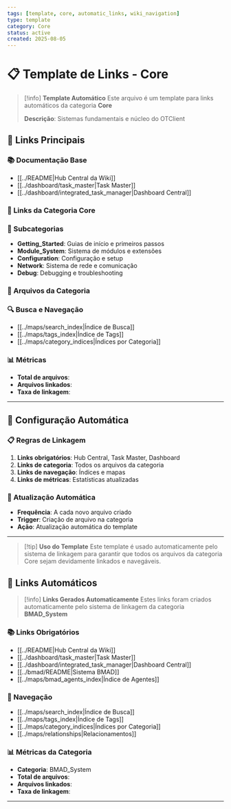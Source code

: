 ```yaml
---
tags: [template, core, automatic_links, wiki_navigation]
type: template
category: Core
status: active
created: 2025-08-05
---
```


# 📋 **Template de Links - Core**

> [!info] **Template Automático**
> Este arquivo é um template para links automáticos da categoria **Core**
> 
> **Descrição**: Sistemas fundamentais e núcleo do OTClient

## 🎯 **Links Principais**

### **📚 Documentação Base**
- [[../README|Hub Central da Wiki]]
- [[../dashboard/task_master|Task Master]]
- [[../dashboard/integrated_task_manager|Dashboard Central]]

### **🔗 Links da Categoria Core**

### **📂 Subcategorias**

- **Getting_Started**: Guias de início e primeiros passos
- **Module_System**: Sistema de módulos e extensões
- **Configuration**: Configuração e setup
- **Network**: Sistema de rede e comunicação
- **Debug**: Debugging e troubleshooting

### **📄 Arquivos da Categoria**
<!-- Lista automática de arquivos será inserida aqui -->

### **🔍 Busca e Navegação**
- [[../maps/search_index|Índice de Busca]]
- [[../maps/tags_index|Índice de Tags]]
- [[../maps/category_indices|Índices por Categoria]]

### **📊 Métricas**
- **Total de arquivos**: <!-- Contador automático -->
- **Arquivos linkados**: <!-- Contador automático -->
- **Taxa de linkagem**: <!-- Percentual automático -->

---

## 🔧 **Configuração Automática**

### **📋 Regras de Linkagem**
1. **Links obrigatórios**: Hub Central, Task Master, Dashboard
2. **Links de categoria**: Todos os arquivos da categoria
3. **Links de navegação**: Índices e mapas
4. **Links de métricas**: Estatísticas atualizadas

### **🔄 Atualização Automática**
- **Frequência**: A cada novo arquivo criado
- **Trigger**: Criação de arquivo na categoria
- **Ação**: Atualização automática do template

---

> [!tip] **Uso do Template**
> Este template é usado automaticamente pelo sistema de linkagem
> para garantir que todos os arquivos da categoria Core
> sejam devidamente linkados e navegáveis.


## 🔗 **Links Automáticos**

> [!info] **Links Gerados Automaticamente**
> Estes links foram criados automaticamente pelo sistema de linkagem da categoria **BMAD_System**

### **📚 Links Obrigatórios**
- [[../README|Hub Central da Wiki]]
- [[../dashboard/task_master|Task Master]]
- [[../dashboard/integrated_task_manager|Dashboard Central]]
- [[../bmad/README|Sistema BMAD]]
- [[../maps/bmad_agents_index|Índice de Agentes]]

### **🧭 Navegação**
- [[../maps/search_index|Índice de Busca]]
- [[../maps/tags_index|Índice de Tags]]
- [[../maps/category_indices|Índices por Categoria]]
- [[../maps/relationships|Relacionamentos]]

### **📊 Métricas da Categoria**
- **Categoria**: BMAD_System
- **Total de arquivos**: <!-- Contador automático -->
- **Arquivos linkados**: <!-- Contador automático -->
- **Taxa de linkagem**: <!-- Percentual automático -->

---

